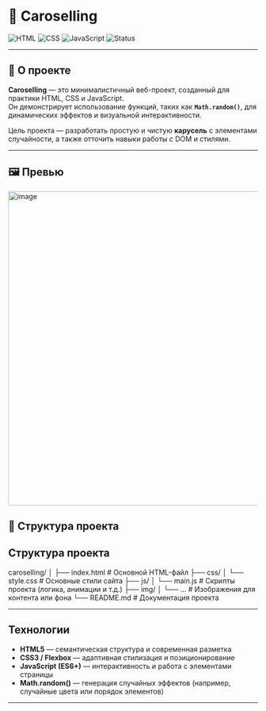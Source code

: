 # 🚗 Caroselling

![HTML](https://img.shields.io/badge/HTML5-orange?logo=html5&logoColor=white)
![CSS](https://img.shields.io/badge/CSS3-blue?logo=css3&logoColor=white)
![JavaScript](https://img.shields.io/badge/JavaScript-yellow?logo=javascript&logoColor=black)
![Status](https://img.shields.io/badge/status-in_progress-brightgreen)

---

## 🌟 О проекте

**Caroselling** — это минималистичный веб-проект, созданный для практики HTML, CSS и JavaScript.  
Он демонстрирует использование функций, таких как **`Math.random()`**, для динамических эффектов и визуальной интерактивности.

Цель проекта — разработать простую и чистую **карусель** с элементами случайности, а также отточить навыки работы с DOM и стилями.

---

## 🖼️ Превью

<img width="823" height="634" alt="image" src="https://github.com/user-attachments/assets/49738c67-8e31-463f-99ae-297309e4f454" />



## 🧩 Структура проекта


## Структура проекта

caroselling/
│
├── index.html # Основной HTML-файл
├── css/
│ └── style.css # Основные стили сайта
├── js/
│ └── main.js # Скрипты проекта (логика, анимации и т.д.)
├── img/
│ └── ... # Изображения для контента или фона
└── README.md # Документация проекта

---

## Технологии

- **HTML5** — семантическая структура и современная разметка  
- **CSS3 / Flexbox** — адаптивная стилизация и позиционирование  
- **JavaScript (ES6+)** — интерактивность и работа с элементами страницы  
- **Math.random()** — генерация случайных эффектов (например, случайные цвета или порядок элементов)  

---

